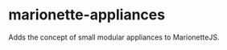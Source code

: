 marionette-appliances
=====================

Adds the concept of small modular appliances to MarionetteJS.
